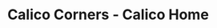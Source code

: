 ---
title: "Calico Corners - Calico Home"
url: /burlingame/calico-corners-calico-home/
shop: Möbel
---